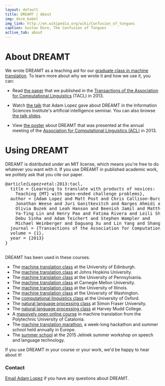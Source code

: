 ```yaml
---
layout: default
title: DREAMT | About
img: dore_babel
img_link: http://en.wikipedia.org/wiki/Confusion_of_tongues
caption: Gustav Dore, The Confusion of Tongues
active_tab: about
---
```

<div class="page-header">
  <h1>About DREAMT</h1>
</div>

We wrote DREAMT as a teaching aid for our 
[graduate class in machine translation](http://mt-class.org). 
To learn more about why we wrote it and how we use it, you can:

* Read [the paper](https://aclweb.org/anthology/Q/Q13/Q13-1014.pdf) that we published in the [Transactions of the Association for Computational Linguistics](http://www.transacl.org/) (TACL) in 2013.

* Watch [the talk](http://webcasterms1.isi.edu/mediasite/SilverlightPlayer/Default.aspx?peid=ea55185170054e13972a0ea5b932eb6c1d)
  that Adam Lopez gave about DREAMT in the Information Sciences Institute's artificial intelligence seminar. 
  You can also browse [the talk slides](https://drive.google.com/file/d/0B7cpo43vOGF1c1pkb29vM0l5b1U/view?usp=sharing).

* View [the poster](https://drive.google.com/file/d/0B7cpo43vOGF1bXhBUXY3Tlg3Qms/view?usp=sharing) about DREAMT that was presented at the
  annual meeting of the [Association for Computational Linguistics (ACL)](http://www.acl2013.org/site/) in 2013.

Using DREAMT
============

DREAMT is distributed under an MIT license, which means you're free to do 
whatever you want with it. If you use DREAMT in published academic work, 
we politely ask that you cite our paper.

<pre>
@article{Lopez+etal:2013:tacl,
  title = {Learning to translate with products of novices: 
    Teaching {MT} with open-ended challenge problems},
  author = {Adam Lopez and Matt Post and Chris Callison-Burch and 
    Jonathan Weese and Juri Ganitkevitch and Narges Ahmidi and 
    Olivia Buzek and Leah Hanson and Beenish Jamil and Matthias Lee and 
    Ya-Ting Lin and Henry Pao and Fatima Rivera and Leili Shahriyari and 
    Debu Sinha and Adam Teichert and Stephen Wampler and 
    Michael Weinberger and Daguang Xu and Lin Yang and Shang Zhao},
  journal = {Transactions of the Association for Computational Linguistics},
  volume = {1},
  year = {2013}
}

</pre>

DREAMT has been used in these courses.

* The [machine translation class](http://www.inf.ed.ac.uk/teaching/courses/mt/) at the University of Edinburgh.
* The [machine translation class](http://mt-class.org/jhu) at Johns Hopkins University.
* The [machine translation class](http://mt-class.org/penn) at the University of Pennsylvania.
* The [machine translation class](http://demo.clab.cs.cmu.edu/sp2013-11731/) at Carnegie Mellon University.
* The [machine translation class](http://mt-class.org/uiuc) at the University of Illinois.
* The [machine translation class](http://faculty.washington.edu/ymarton/classes/2016-winter/ling575/Ling575.htm) at the University of Washington.
* The [computational linguistics class](https://inclass.kaggle.com/c/oxford-cs-word-alignment-task-hilary-2013) at the University of Oxford.
* The [natural language processing class](http://anoopsarkar.github.io/nlp-class/index.html) at Simon Fraser University.
* The [natural language processing class](http://hmc-cs159-spring2015.github.io/site/) at Harvey Mudd College.
* A [massively open online course](https://www.mt-mooc.upc.edu/) in machine translation from the Polytechnic University of Catalonia.
* The [machine translation marathon](http://www.statmt.org/mtm12/), a week-long hackathon and summer school held annually in Europe.
* The [summer school](http://www.ee.washington.edu/news/2015JelinekWorkshopSummerSchool.html) at the 2015 Jelinek summer workshop on speech and language technology.

If you use DREAMT in your course or your work, we'd be happy to hear about it!

### Contact

[Email Adam Lopez](mailto:alopez@inf.ed.ac.uk) if you have any questions about DREAMT.

